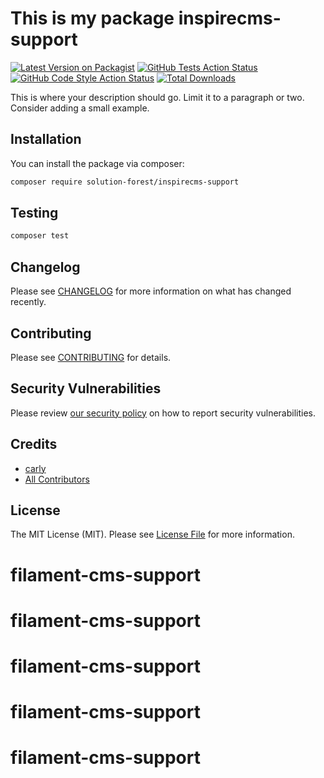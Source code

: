 # This is my package inspirecms-support

[![Latest Version on Packagist](https://img.shields.io/packagist/v/solutionforest/inspirecms-support.svg?style=flat-square)](https://packagist.org/packages/solutionforest/inspirecms-support)
[![GitHub Tests Action Status](https://img.shields.io/github/actions/workflow/status/solutionforest/inspirecms-support/run-tests.yml?branch=main&label=tests&style=flat-square)](https://github.com/solutionforest/inspirecms-support/actions?query=workflow%3Arun-tests+branch%3Amain)
[![GitHub Code Style Action Status](https://img.shields.io/github/actions/workflow/status/solutionforest/inspirecms-support/fix-php-code-styling.yml?branch=main&label=code%20style&style=flat-square)](https://github.com/solutionforest/inspirecms-support/actions?query=workflow%3A"Fix+PHP+code+styling"+branch%3Amain)
[![Total Downloads](https://img.shields.io/packagist/dt/solutionforest/inspirecms-support.svg?style=flat-square)](https://packagist.org/packages/solutionforest/inspirecms-support)



This is where your description should go. Limit it to a paragraph or two. Consider adding a small example.

## Installation

You can install the package via composer:

```bash
composer require solution-forest/inspirecms-support
```

## Testing

```bash
composer test
```

## Changelog

Please see [CHANGELOG](CHANGELOG.md) for more information on what has changed recently.

## Contributing

Please see [CONTRIBUTING](.github/CONTRIBUTING.md) for details.

## Security Vulnerabilities

Please review [our security policy](../../security/policy) on how to report security vulnerabilities.

## Credits

- [carly](https://github.com/solutionforest)
- [All Contributors](../../contributors)

## License

The MIT License (MIT). Please see [License File](LICENSE.md) for more information.
# filament-cms-support
# filament-cms-support
# filament-cms-support
# filament-cms-support
# filament-cms-support
